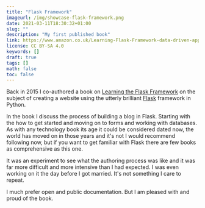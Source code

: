 ```yaml
---
title: "Flask Framework"
imageurl: /img/showcase-flask-framework.png
date: 2021-03-11T18:30:32+01:00
slug: ""
description: "My first published book"
link: https://www.amazon.co.uk/Learning-Flask-Framework-data-driven-applications/dp/1783983361
license: CC BY-SA 4.0
keywords: []
draft: true
tags: []
math: false
toc: false
---
```


Back in 2015 I co-authored a book on [Learning the Flask Framework](https://www.amazon.co.uk/Learning-Flask-Framework-data-driven-applications/dp/1783983361) on the subject of creating a website using the utterly brilliant [Flask](https://palletsprojects.com/p/flask/) framework in Python.

In the book I discuss the process of building a blog in Flask. Starting with the how to get started and moving on to forms and working with databases. As with any technology book its age it could be considered dated now, the world has moved on in those years and it's not  I would recommend following now, but if you want to get familiar with Flask there are few books as comprehensive as this one.

 It was an experiment to see what the authoring process was like and it was far more difficult and more intensive than I had expected. I was even working on it the day before I got married. It's not something I care to repeat.

I much prefer open and public documentation. But I am pleased with and proud of the book.
